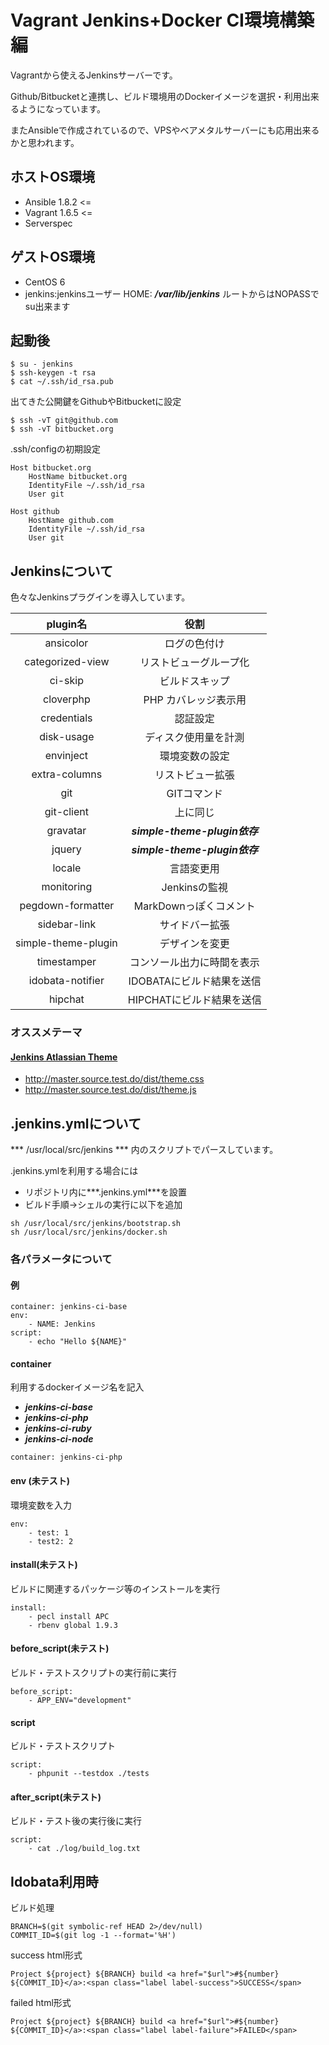 # Vagrant Jenkins+Docker CI環境構築編

Vagrantから使えるJenkinsサーバーです。

Github/Bitbucketと連携し、ビルド環境用のDockerイメージを選択・利用出来るようになっています。

またAnsibleで作成されているので、VPSやベアメタルサーバーにも応用出来るかと思われます。

## ホストOS環境
- Ansible 1.8.2 <=
- Vagrant 1.6.5 <=
- Serverspec

## ゲストOS環境
- CentOS 6
- jenkins:jenkinsユーザー HOME: ***/var/lib/jenkins*** ルートからはNOPASSでsu出来ます

## 起動後
```
$ su - jenkins
$ ssh-keygen -t rsa
$ cat ~/.ssh/id_rsa.pub
```

出てきた公開鍵をGithubやBitbucketに設定

```
$ ssh -vT git@github.com
$ ssh -vT bitbucket.org
```

.ssh/configの初期設定
```
Host bitbucket.org
    HostName bitbucket.org
    IdentityFile ~/.ssh/id_rsa
    User git

Host github
    HostName github.com
    IdentityFile ~/.ssh/id_rsa
    User git

```

## Jenkinsについて
色々なJenkinsプラグインを導入しています。

|       plugin名       |             役割              |
|:-------------------:|:---------------------------:|
|      ansicolor      |           ログの色付け            |
|  categorized-view   |         リストビューグループ化         |
|       ci-skip       |           ビルドスキップ           |
|      cloverphp      |        PHP カバレッジ表示用         |
|     credentials     |            認証設定             |
|     disk-usage      |         ディスク使用量を計測          |
|      envinject      |           環境変数の設定           |
|    extra-columns    |          リストビュー拡張           |
|         git         |           GITコマンド           |
|     git-client      |            上に同じ             |
|      gravatar       | ***simple-theme-plugin依存*** |
|       jquery        | ***simple-theme-plugin依存*** |
|       locale        |            言語変更用            |
|     monitoring      |         Jenkinsの監視          |
|  pegdown-formatter  |       MarkDownっぽくコメント       |
|    sidebar-link     |           サイドバー拡張           |
| simple-theme-plugin |           デザインを変更           |
|     timestamper     |        コンソール出力に時間を表示        |
|  idobata-notifier   |      IDOBATAにビルド結果を送信       |
|       hipchat       |      HIPCHATにビルド結果を送信       |

### オススメテーマ
#### [Jenkins Atlassian Theme](https://github.com/djonsson/jenkins-atlassian-theme)
- http://master.source.test.do/dist/theme.css
- http://master.source.test.do/dist/theme.js

## .jenkins.ymlについて
*** /usr/local/src/jenkins *** 内のスクリプトでパースしています。

.jenkins.ymlを利用する場合には
- リポジトリ内に***.jenkins.yml***を設置
- ビルド手順→シェルの実行に以下を追加

```
sh /usr/local/src/jenkins/bootstrap.sh
sh /usr/local/src/jenkins/docker.sh
```

### 各パラメータについて

#### 例
```
container: jenkins-ci-base
env:
    - NAME: Jenkins
script:
    - echo "Hello ${NAME}"
```

#### container
利用するdockerイメージ名を記入

- ***jenkins-ci-base***
- ***jenkins-ci-php***
- ***jenkins-ci-ruby***
- ***jenkins-ci-node***

```
container: jenkins-ci-php
```

#### env (未テスト)
環境変数を入力
```
env:
    - test: 1
    - test2: 2
```
#### install(未テスト)
ビルドに関連するパッケージ等のインストールを実行
```
install:
    - pecl install APC
    - rbenv global 1.9.3
```

#### before_script(未テスト)
ビルド・テストスクリプトの実行前に実行
```
before_script:
    - APP_ENV="development"
```

#### script
ビルド・テストスクリプト
```
script:
    - phpunit --testdox ./tests
```

#### after_script(未テスト)
ビルド・テスト後の実行後に実行
```
script:
    - cat ./log/build_log.txt
```

## Idobata利用時
ビルド処理
```
BRANCH=$(git symbolic-ref HEAD 2>/dev/null)
COMMIT_ID=$(git log -1 --format='%H')
```

success html形式
```
Project ${project} ${BRANCH} build <a href="$url">#${number} ${COMMIT_ID}</a>:<span class="label label-success">SUCCESS</span>
```

failed html形式
```
Project ${project} ${BRANCH} build <a href="$url">#${number} ${COMMIT_ID}</a>:<span class="label label-failure">FAILED</span>
```
